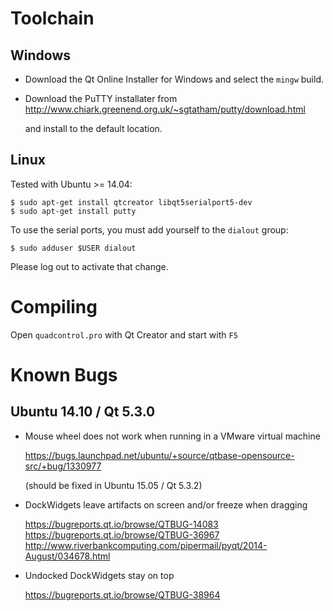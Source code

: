 Toolchain
=========

Windows
-------
  * Download the Qt Online Installer for Windows and select the `mingw` build.

  * Download the PuTTY installater from 
      http://www.chiark.greenend.org.uk/~sgtatham/putty/download.html

    and install to the default location.

Linux
-----

Tested with Ubuntu >= 14.04:

    $ sudo apt-get install qtcreator libqt5serialport5-dev
    $ sudo apt-get install putty

To use the serial ports, you must add yourself to the `dialout` group:

    $ sudo adduser $USER dialout

Please log out to activate that change.


Compiling
=========

Open `quadcontrol.pro` with Qt Creator and start with `F5`


Known Bugs
==========

Ubuntu 14.10 / Qt 5.3.0
-----------------------
  * Mouse wheel does not work when running in a VMware virtual machine

    https://bugs.launchpad.net/ubuntu/+source/qtbase-opensource-src/+bug/1330977

    (should be fixed in Ubuntu 15.05 / Qt 5.3.2)

  * DockWidgets leave artifacts on screen and/or freeze when dragging

    https://bugreports.qt.io/browse/QTBUG-14083    
    https://bugreports.qt.io/browse/QTBUG-36967
    http://www.riverbankcomputing.com/pipermail/pyqt/2014-August/034678.html

  * Undocked DockWidgets stay on top

    https://bugreports.qt.io/browse/QTBUG-38964    

